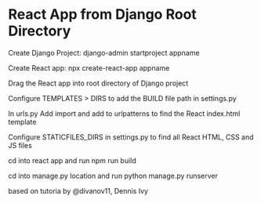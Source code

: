 # React App from Django Root Directory

Create Django Project: django-admin startproject appname

Create React app: npx create-react-app appname

Drag the React app into root directory of Django project

Configure TEMPLATES > DIRS to add the BUILD file path in settings.py

In urls.py Add import and add to urlpatterns to find the React index.html template

Configure STATICFILES_DIRS in settings.py to find all React HTML, CSS and JS files

cd into react app and run npm run build

cd into manage.py location and run python manage.py runserver

based on tutoria by @divanov11, Dennis Ivy 
